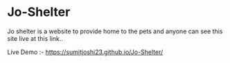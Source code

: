 # Jo-Shelter

Jo shelter is a website to provide home to the pets and anyone can see this site live at this link..

Live Demo :- https://sumitjoshi23.github.io/Jo-Shelter/
